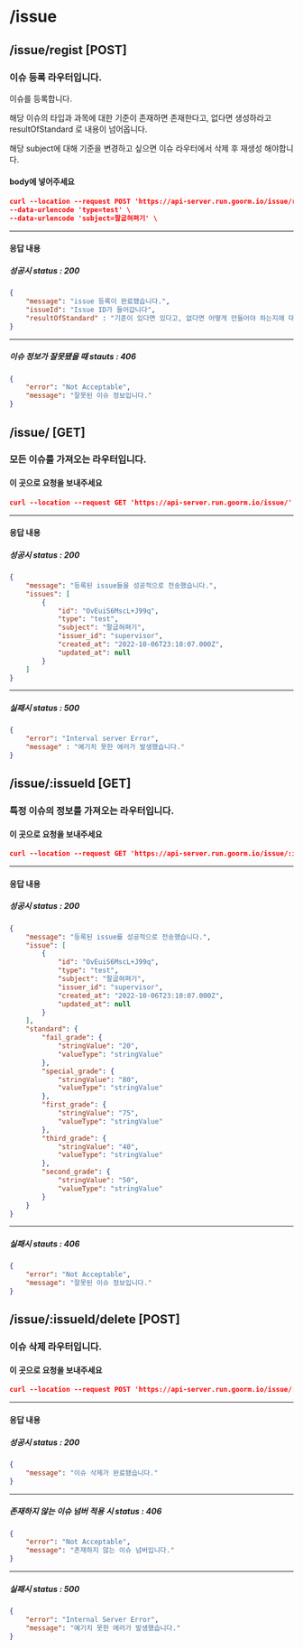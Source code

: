 # /issue
## /issue/regist [POST]
### 이슈 등록 라우터입니다.
이슈를 등록합니다.  

해당 이슈의 타입과 과목에 대한 기준이 존재하면 존재한다고, 없다면 생성하라고 resultOfStandard 로 내용이 넘어옵니다.  

해당 subject에 대해 기준을 변경하고 싶으면 이슈 라우터에서 삭제 후 재생성 해야합니다.  

#### body에 넣어주세요 
```json
curl --location --request POST 'https://api-server.run.goorm.io/issue/regist' \ 
--data-urlencode 'type=test' \ 
--data-urlencode 'subject=팔굽혀펴기' \ 
```

---
#### 응답 내용

##### 성공시 status : 200

```json
{
    "message": "issue 등록이 완료됐습니다.",
    "issueId": "Issue ID가 들어갑니다",
    "resultOfStandard" : "기준이 있다면 있다고, 없다면 어떻게 만들어야 하는지에 대해서 알려줍니다." 
}
```
---

##### 이슈 정보가 잘못됐을 때 stauts : 406
```json
{
    "error": "Not Acceptable",
    "message": "잘못된 이슈 정보입니다."
}
```

## /issue/ [GET]
### 모든 이슈를 가져오는 라우터입니다.
#### 이 곳으로 요청을 보내주세요 
```json
curl --location --request GET 'https://api-server.run.goorm.io/issue/'
```
---
#### 응답 내용
##### 성공시 status : 200
```json
{
    "message": "등록된 issue들을 성공적으로 전송했습니다.",
    "issues": [
        {
            "id": "OvEuiS6MscL+J99q",
            "type": "test",
            "subject": "팔굽혀펴기",
            "issuer_id": "supervisor",
            "created_at": "2022-10-06T23:10:07.000Z",
            "updated_at": null
        }
    ]
}
```
---

##### 실패시 status : 500
``` json
{
    "error": "Interval server Error",
    "message" : "예기치 못한 에러가 발생했습니다."
}
```

## /issue/:issueId [GET]
### 특정 이슈의 정보를 가져오는 라우터입니다.

#### 이 곳으로 요청을 보내주세요 
```json
curl --location --request GET 'https://api-server.run.goorm.io/issue/:issueId'
```
---
#### 응답 내용


##### 성공시 status : 200
```json
{
    "message": "등록된 issue를 성공적으로 전송했습니다.",
    "issue": [
        {
            "id": "OvEuiS6MscL+J99q",
            "type": "test",
            "subject": "팔굽혀펴기",
            "issuer_id": "supervisor",
            "created_at": "2022-10-06T23:10:07.000Z",
            "updated_at": null
        }
    ],
    "standard": {
        "fail_grade": {
            "stringValue": "20",
            "valueType": "stringValue"
        },
        "special_grade": {
            "stringValue": "80",
            "valueType": "stringValue"
        },
        "first_grade": {
            "stringValue": "75",
            "valueType": "stringValue"
        },
        "third_grade": {
            "stringValue": "40",
            "valueType": "stringValue"
        },
        "second_grade": {
            "stringValue": "50",
            "valueType": "stringValue"
        }
    }
}

```
---

##### 실패시 stauts : 406
```json
{
    "error": "Not Acceptable",
    "message": "잘못된 이슈 정보입니다."
}
```

## /issue/:issueId/delete [POST]
### 이슈 삭제 라우터입니다.
#### 이 곳으로 요청을 보내주세요 
```json
curl --location --request POST 'https://api-server.run.goorm.io/issue/:issueId/delete'
```
---

#### 응답 내용

##### 성공시 status : 200

```json
{
    "message": "이슈 삭제가 완료됐습니다."
}
```
---
##### 존재하지 않는 이슈 넘버 적용 시 status : 406

```json
{
    "error": "Not Acceptable",
    "message": "존재하지 않는 이슈 넘버입니다."
}
```
---
##### 실패시 status : 500
```json
{
    "error": "Internal Server Error",
    "message": "예기치 못한 에러가 발생했습니다."
}
```